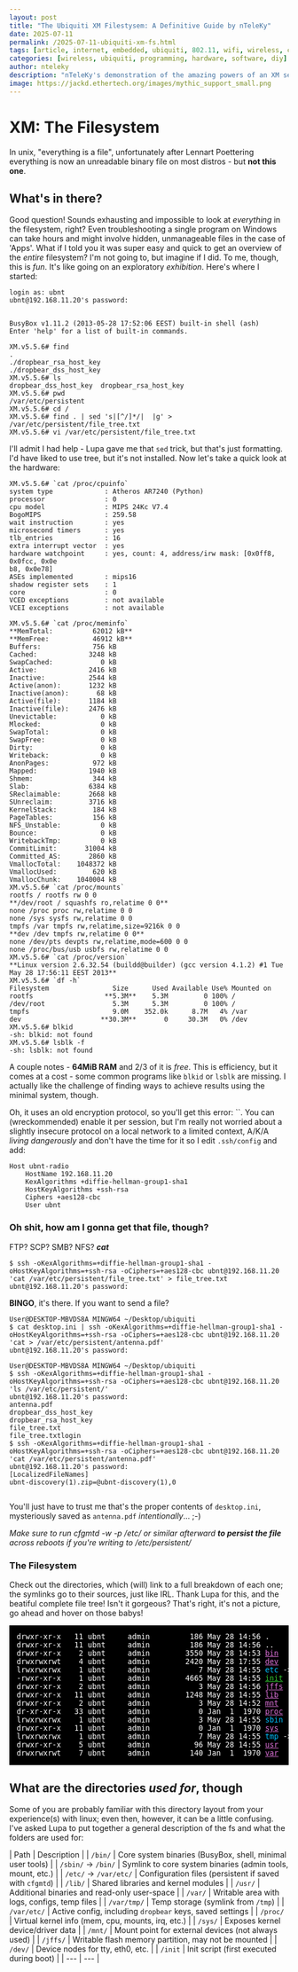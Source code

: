 ```yaml
---
layout: post
title: "The Ubiquiti XM Filestysem: A Definitive Guide by nTeleKy"
date: 2025-07-11
permalink: /2025-07-11-ubiquiti-xm-fs.html
tags: [article, internet, embedded, ubiquiti, 802.11, wifi, wireless, cli, programming]
categories: [wireless, ubiquiti, programming, hardware, software, diy]
author: nteleky
description: "nTeleKy's demonstration of the amazing powers of an XM series radio from Ubiquiti; what Ubiquiti hardware used to be like and why it's awesome; programming the radios and interfacing with them via SSH and the linux/windows CLI; interference mitigation; much, much more! in this episode we take the deepest dive into the filesystem!"
image: https://jackd.ethertech.org/images/mythic_support_small.png
---
```


# XM: The Filesystem

In unix, "everything is a file", unfortunately after Lennart Poettering everything is now an unreadable binary file on most distros - but **not this one**.

## What's in there?

Good question!  Sounds exhausting and impossible to look at *everything* in the filesystem, right?  Even troubleshooting a single program on Windows can take hours and might involve hidden, unmanageable files in the case of 'Apps'.  What if I told you it was super easy and quick to get an overview of the *entire* filesystem?  I'm not going to, but imagine if I did.  To me, though, this is *fun*.  It's like going on an exploratory *exhibition*.  Here's where I started:

```
login as: ubnt
ubnt@192.168.11.20's password:


BusyBox v1.11.2 (2013-05-28 17:52:06 EEST) built-in shell (ash)
Enter 'help' for a list of built-in commands.

XM.v5.5.6# find
.
./dropbear_rsa_host_key
./dropbear_dss_host_key
XM.v5.5.6# ls
dropbear_dss_host_key  dropbear_rsa_host_key
XM.v5.5.6# pwd
/var/etc/persistent
XM.v5.5.6# cd /
XM.v5.5.6# find . | sed 's|[^/]*/|  |g' > /var/etc/persistent/file_tree.txt
XM.v5.5.6# vi /var/etc/persistent/file_tree.txt
```

I'll admit I had help - Lupa gave me that `sed` trick, but that's just formatting.  I'd have liked to use tree, but it's not installed.  Now let's take a quick look at the hardware:

```
XM.v5.5.6# `cat /proc/cpuinfo`
system type             : Atheros AR7240 (Python)
processor               : 0
cpu model               : MIPS 24Kc V7.4
BogoMIPS                : 259.58
wait instruction        : yes
microsecond timers      : yes
tlb_entries             : 16
extra interrupt vector  : yes
hardware watchpoint     : yes, count: 4, address/irw mask: [0x0ff8, 0x0fcc, 0x0e                                                                                                                                                             b8, 0x0e78]
ASEs implemented        : mips16
shadow register sets    : 1
core                    : 0
VCED exceptions         : not available
VCEI exceptions         : not available

XM.v5.5.6# `cat /proc/meminfo`
**MemTotal:          62012 kB**
**MemFree:           46912 kB**
Buffers:             756 kB
Cached:             3248 kB
SwapCached:            0 kB
Active:             2416 kB
Inactive:           2544 kB
Active(anon):       1232 kB
Inactive(anon):       68 kB
Active(file):       1184 kB
Inactive(file):     2476 kB
Unevictable:           0 kB
Mlocked:               0 kB
SwapTotal:             0 kB
SwapFree:              0 kB
Dirty:                 0 kB
Writeback:             0 kB
AnonPages:           972 kB
Mapped:             1940 kB
Shmem:               344 kB
Slab:               6384 kB
SReclaimable:       2668 kB
SUnreclaim:         3716 kB
KernelStack:         184 kB
PageTables:          156 kB
NFS_Unstable:          0 kB
Bounce:                0 kB
WritebackTmp:          0 kB
CommitLimit:       31004 kB
Committed_AS:       2860 kB
VmallocTotal:    1048372 kB
VmallocUsed:         620 kB
VmallocChunk:    1040004 kB
XM.v5.5.6# `cat /proc/mounts`
rootfs / rootfs rw 0 0
**/dev/root / squashfs ro,relatime 0 0**
none /proc proc rw,relatime 0 0
none /sys sysfs rw,relatime 0 0
tmpfs /var tmpfs rw,relatime,size=9216k 0 0
**dev /dev tmpfs rw,relatime 0 0**
none /dev/pts devpts rw,relatime,mode=600 0 0
none /proc/bus/usb usbfs rw,relatime 0 0
XM.v5.5.6# `cat /proc/version`
**Linux version 2.6.32.54 (buildd@builder) (gcc version 4.1.2) #1 Tue May 28 17:56:11 EEST 2013**
XM.v5.5.6# `df -h`
Filesystem                Size      Used Available Use% Mounted on
rootfs                  **5.3M**    5.3M         0 100% /
/dev/root                 5.3M      5.3M         0 100% /
tmpfs                     9.0M    352.0k      8.7M   4% /var
dev                    **30.3M**       0     30.3M   0% /dev
XM.v5.5.6# blkid
-sh: blkid: not found
XM.v5.5.6# lsblk -f
-sh: lsblk: not found
```

A couple notes - **64MiB RAM** and 2/3 of it is *free*.  This is efficiency, but it comes at a cost - some common programs like `blkid` or `lsblk` are missing.  I actually like the challenge of finding ways to achieve results using the minimal system, though.

Oh, it uses an old encryption protocol, so you'll get this error: ``.  You can (wreckommended) enable it per session, but I'm really not worried about a slightly insecure protocol on a local network to a limited context, A/K/A *living dangerously* and don't have the time for it so I edit `.ssh/config` and add:

```
Host ubnt-radio
    HostName 192.168.11.20
    KexAlgorithms +diffie-hellman-group1-sha1
    HostKeyAlgorithms +ssh-rsa
    Ciphers +aes128-cbc
    User ubnt
```

###  Oh shit, how am I gonna get that file, though?

FTP? SCP? SMB? NFS? ***cat***

```
$ ssh -oKexAlgorithms=+diffie-hellman-group1-sha1 -oHostKeyAlgorithms=+ssh-rsa -oCiphers=+aes128-cbc ubnt@192.168.11.20 'cat /var/etc/persistent/file_tree.txt' > file_tree.txt
ubnt@192.168.11.20's password:
```

**BINGO**, it's there.  If you want to send a file?

```
User@DESKTOP-MBVDS8A MINGW64 ~/Desktop/ubiquiti
$ cat desktop.ini | ssh -oKexAlgorithms=+diffie-hellman-group1-sha1 -oHostKeyAlgorithms=+ssh-rsa -oCiphers=+aes128-cbc ubnt@192.168.11.20 'cat > /var/etc/persistent/antenna.pdf'
ubnt@192.168.11.20's password:

User@DESKTOP-MBVDS8A MINGW64 ~/Desktop/ubiquiti
$ ssh -oKexAlgorithms=+diffie-hellman-group1-sha1 -oHostKeyAlgorithms=+ssh-rsa -oCiphers=+aes128-cbc ubnt@192.168.11.20 'ls /var/etc/persistent/'
ubnt@192.168.11.20's password:
antenna.pdf
dropbear_dss_host_key
dropbear_rsa_host_key
file_tree.txt
file_tree.txtlogin
$ ssh -oKexAlgorithms=+diffie-hellman-group1-sha1 -oHostKeyAlgorithms=+ssh-rsa -oCiphers=+aes128-cbc ubnt@192.168.11.20 'cat /var/etc/persistent/antenna.pdf'
ubnt@192.168.11.20's password:
[LocalizedFileNames]
ubnt-discovery(1).zip=@ubnt-discovery(1),0


```

You'll just have to trust me that's the proper contents of `desktop.ini`, mysteriously saved as `antenna.pdf` *intentionally*... ;-)

*Make sure to run cfgmtd -w -p /etc/ or similar afterward **to persist the file** across reboots if you're writing to /etc/persistent/*

### The Filesystem

Check out the directories, which (will) link to a full breakdown of each one; the symlinks go to their sources, just like IRL.  Thank Lupa for this, and the beatiful complete file tree!  Isn't it gorgeous?  That's right, it's not a picture, go ahead and hover on those babys!

<pre style="background: #000; color: white; padding: 1em; font-family: monospace; font-size: 0.95em;">
drwxr-xr-x   11 ubnt     admin         186 May 28 14:56 .
drwxr-xr-x   11 ubnt     admin         186 May 28 14:56 ..
drwxr-xr-x    2 ubnt     admin        3550 May 28 14:53 <a href="/2025-07-12-ubiquiti-xm-fsc.html#bin" style="color: orchid;" title="Not a screenshot, this baby’s live">bin</a>
drwxrwxrwt    4 ubnt     admin        2420 May 28 17:55 <a href="/2025-07-12-ubiquiti-xm-fsc.html#dev" style="color: orchid;" title="My gay werewolf friend helped me with this">dev</a>
lrwxrwxrwx    1 ubnt     admin           7 May 28 14:55 <span style="color: deepskyblue;">etc</span> -> <a href="/2025-07-12-ubiquiti-xm-fsc.html#var-etc" style="color: orchid;" title="realistically, I would have given up">var/etc</a>
-rwxr-xr-x    1 ubnt     admin        4665 May 28 14:55 <a href="/2025-07-12-ubiquiti-xm-fsc.html#init" style="color: limegreen;" title="looks slick as shit, hey?">init</a>
drwxr-xr-x    2 ubnt     admin           3 May 28 14:56 <a href="/2025-07-12-ubiquiti-xm-fsc.html#jffs" style="color: orchid;" title="there's a different hidden message in each one, too">jffs</a>
drwxr-xr-x   11 ubnt     admin        1248 May 28 14:55 <a href="/2025-07-12-ubiquiti-xm-fsc.html#lib" style="color: orchid;" title="u even hhave easer eggs, bruh?">lib</a>
drwxr-xr-x    2 ubnt     admin           3 May 28 14:52 <a href="/2025-07-12-ubiquiti-xm-fsc.html#mnt" style="color: orchid;" title="yeah, I actually typed these in here">mnt</a>
dr-xr-xr-x   33 ubnt     admin           0 Jan  1  1970 <a href="/2025-07-12-ubiquiti-xm-fsc.html#proc" style="color: orchid;" title="oh, and I got the filesystem layout">proc</a>
lrwxrwxrwx    1 ubnt     admin           3 May 28 14:55 <span style="color: deepskyblue;">sbin</span> -> <a href="/2025-07-12-ubiquiti-xm-fsc.html#sbin" style="color: orchid;" title="but I couldn't have done it without Lupa">bin</a>
drwxr-xr-x   11 ubnt     admin           0 Jan  1  1970 <a href="/2025-07-12-ubiquiti-xm-fsc.html#sys" style="color: orchid;" title="OK, maybe I could have, but it would have taken a really long time, for me">sys</a>
lrwxrwxrwx    1 ubnt     admin           7 May 28 14:55 <span style="color: deepskyblue;">tmp</span> -> <a href="/2025-07-12-ubiquiti-xm-fsc.html#var-tmp" style="color: orchid;" title="realistically, I would have given up">var/tmp</a>
drwxr-xr-x    5 ubnt     admin          96 May 28 14:55 <a href="/2025-07-12-ubiquiti-xm-fsc.html#usr" style="color: orchid;" title="instead, we got this done in like 30 minutes, actually less">usr</a>
drwxrwxrwt    7 ubnt     admin         140 Jan  1  1970 <a href="/2025-07-12-ubiquiti-xm-fsc.html#var" style="color: orchid;" title="and that includes all this unnecessary fun">var</a>
</pre>

## What are the directories *used for*, though

Some of you are probably familiar with this directory layout from your experience(s) with linux; even then, however, it can be a little confusing.  I've asked Lupa to put together a general description of the fs and what the folders are used for:

| Path | Description |
| `/bin/` | Core system binaries (BusyBox, shell, minimal user tools) |
| `/sbin/` → `/bin/` | Symlink to core system binaries (admin tools, mount, etc.) |
| `/etc/` → `/var/etc/` | Configuration files (persistent if saved with `cfgmtd`) |
| `/lib/` | Shared libraries and kernel modules |
| `/usr/` | Additional binaries and read-only user-space |
| `/var/` | Writable area with logs, configs, temp files |
| `/var/tmp/` | Temp storage (symlink from `/tmp`) |
| `/var/etc/` | Active config, including `dropbear` keys, saved settings |
| `/proc/` | Virtual kernel info (mem, cpu, mounts, irq, etc.) |
| `/sys/` | Exposes kernel device/driver data |
| `/mnt/` | Mount point for external devices (not always used) |
| `/jffs/` | Writable flash memory partition, may not be mounted |
| `/dev/` | Device nodes for tty, eth0, etc. |
| `/init` | Init script (first executed during boot) |
| --- | --- |